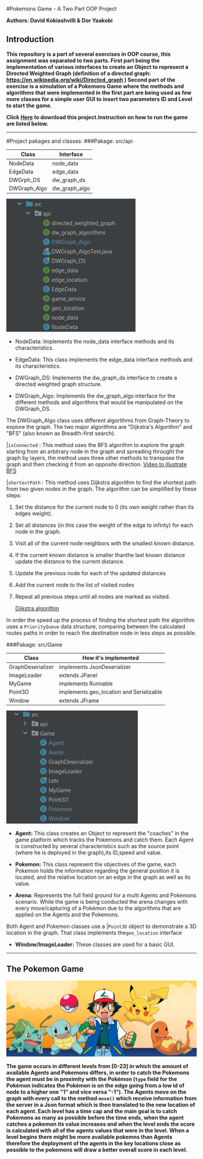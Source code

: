 #Pokemons Game - A Two Part OOP Project

**Authors: David Kokiashvilli & Dor Yaakobi**

## Introduction
**This repository is a part of several exercises in OOP course, this assignment was separated to two parts. First part being the implementation of various interfaces to create an 
Object to represent a Directed Weighted Graph (definition of a directed graph: https://en.wikipedia.org/wiki/Directed_graph )
Second part of the exercise is a simulation of a Pokemons Game where the methods and algorithms that were implemented in the first part are being used as few more classes for a simple user GUI to insert two parameters ID and Level to start the game.**

**Click [Here](https://github.com/DKO0506/Ex2/archive/master.zip) to download this project.Instruction on how to run the game are listed below.**


***
#Project pakages and classes:
###Pakage: src/api


Class | Interface                   
------------ | -------------                    
NodeData | node_data
EdgeData | edge_data
DWGrph_DS | dw_graph_ds
DWGraph_Algo | dw_graph_algo
![alt-text](Pics/src-apiPakage.png)


- NodeData: Implements the node_data interface methods and its characteristics.
  

- EdgeData: This class implements the edge_data interface methods and its characteristics. 


- DWGraph_DS: Implements the dw_graph_ds interface to create a directed weighted graph structure. 


- DWGraph_Algo: Implements the dw_graph_algo interface for the different methods and algorithms that would be manipulated on the DWGraph_DS.


The DWGraph_Algo class uses different algorithms from Graph-Theory to explore the graph. The two major algorithms are
"Dijkstra's Algorithm" and "BFS" (also known as Breadth-first search).

|`isConnected` : This method uses the BFS algorithm to explore the graph starting from an arbitrary node in the graph 
and spreading throught the graph by layers, the method uses three other methods to transpose the graph and then checking it from an opposite direction.
[Video to illustrate BFS](https://www.youtube.com/watch?v=oDqjPvD54Ss&ab_channel=WilliamFiset)

|`shortestPath` : This method uses Dijkstra algorithm to find the shortest path from two given nodes in the graph. The algorithm can be simplified 
by these steps: 
1. Set the distance for the current node to 0 (its own weight rather than its edges weight).
2. Set all distances (in this case the weight of the edge to infinty) for each node in the graph.
3. Visit all of the current node neighbors with the smallest known distance.
4. If the current known distance is smaller thanthe last known distance update the distance to the current distance.
5. Update the previous node for each of the updated distances
6. Add the current node to the list of visited nodes
7. Repeat all previous steps until all nodes are marked as visited.
  
   [Dijkstra algorithm](https://www.youtube.com/watch?v=pVfj6mxhdMw&t=193s&ab_channel=ComputerScience)

In order the speed up the process of finding the shortest path the algorithm uses a `PriorityQueue` data structure, comparing between the 
calculated routes paths in order to reach the destination node in less steps as possible.



###Pakage: src/Game

Class | How it's implemented
------------ | -------------                    
GraphDeserializer |  implements JsonDeserializer
ImageLoader | extends JPanel 
MyGame | implements Runnable
Point3D | implements geo_location and Serializable
Window | extends JFrame

![alt-text](Pics/src-GamePakage.png)

- **Agent:** This class creates an Object to represent the "coaches" in the game platform which tracks the Pokemons and catch them. 
  Each Agent is constructed by several characteristics such as the source point (where he is deployed in the graph),its ID,speed and value.
  

- **Pokemon:** This class represent the objectives of the game, each Pokemon holds the information regarding the general position it is located, 
  and the relative location on an edge in the graph as well as its value.

  
- **Arena:** Represents the full field ground for a multi Agents and Pokemons scenario. While the game is being conducted the arena changes with every move/capturing of a Pokémon
due to the algorithms that are applied on the Agents and the Pokemons.
  
Both Agent and Pokemon classes use a |`Point3D` object to demonstrate a 3D location in the graph. That class implements the`geo_location` interface
  
- **Window/ImageLoader:** These classes are used for a basic GUI. 

****


## The Pokemon Game

![Alt-text](Pics/PokemonGame.jpg)

**The game occurs in different levels from [0-23] in which the amount of available Agents and Pokemons differs, in order to catch the Pokemons the agent must 
be in proximity with the Pokémon (`type` field for the Pokémon indicates the Pokémon is on the edge going from a low id of node to a higher one "1" and vice versa "-1").
The Agents move on the graph with every call to the method `move()` which receive information from the server in a Json format which is then translated to the new location of each agent.
Each level has a time cap and the main goal is to catch Pokemons as many as possible before the time ends, when the agent catches a pokemon its value increases
and when the level ends the score is calculated with all of the agents values that were in the level.
When a level begins there might be more available pokemns than Agents therefore the deployment of the agents in the key locations close as possible to the pokemons will draw a better overall score in each level.**

[comment]: <> (###How To Run The Game:)

[comment]: <> (Once you have downloaded the project repository run the cmd inside the folder where you located the project and use the command |`java -jar Ex2.jar id level`,)

[comment]: <> (the game will start running with the two arguments inserted for `id` and `level`.)

[comment]: <> (![alt-text]&#40;&#41;)


[comment]: <> (###Game Screenshots)

[comment]: <> ( - When the game starts this window will pop asking for the user credentials `id` and `level` to initiate.)

[comment]: <> (![alt-text]&#40;Pics/userLog.png&#41; )


[comment]: <> (![alt-text]&#40;&#41;)

[comment]: <> (![alt-text]&#40;&#41;)


[comment]: <> (**Our Scores for different levels:**)

[comment]: <> (Level | Score | Moves )

[comment]: <> (------|-------|------)

[comment]: <> (1 | 437|363)

[comment]: <> (5 | |)

[comment]: <> (8 | |)

[comment]: <> (10| |)

[comment]: <> (15| |)

[comment]: <> (23| |)





























